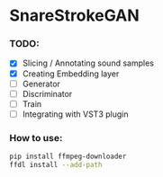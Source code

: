 # SnareStrokeGAN

### TODO:
- [X] Slicing / Annotating sound samples
- [X] Creating Embedding layer
- [ ] Generator
- [ ] Discriminator
- [ ] Train
- [ ] Integrating with VST3 plugin

### How to use:
```sh
pip install ffmpeg-downloader
ffdl install --add-path
```
